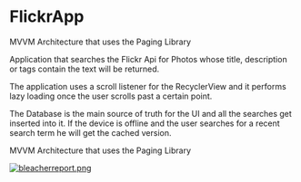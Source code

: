 # FlickrApp

MVVM Architecture that uses the Paging Library

Application that searches the Flickr Api for Photos whose title, description or tags contain the text will be returned. 

The application uses a scroll listener for the RecyclerView and it performs lazy loading once the user scrolls past a certain point.

The Database is the main source of truth for the UI and all the searches get inserted into it. If the device is offline and the user searches for a recent search term he will get the cached version.

MVVM Architecture that uses the Paging Library

[![bleacherreport.png](https://i.postimg.cc/pXBtqvg0/bleacherreport.png)](https://postimg.cc/4mnMxD4t)
